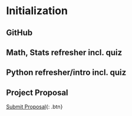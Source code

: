 # Initialization
## GitHub
## Math, Stats refresher incl. quiz
## Python refresher/intro incl. quiz

## Project Proposal
[Submit Proposal](http://www.google.com){: .btn}
